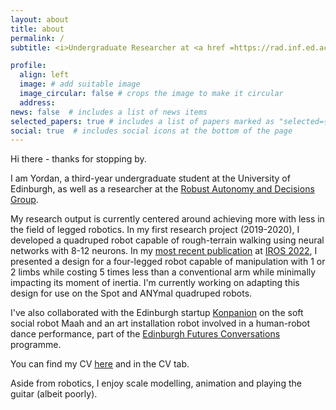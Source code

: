 ```yaml
---
layout: about
title: about
permalink: /
subtitle: <i>Undergraduate Researcher at <a href =https://rad.inf.ed.ac.uk/>Robust Autonomy and Decisions Group</a>, University of Edinburgh </i>

profile:
  align: left
  image: # add suitable image
  image_circular: false # crops the image to make it circular
  address: 
news: false  # includes a list of news items
selected_papers: true # includes a list of papers marked as "selected={true}"
social: true  # includes social icons at the bottom of the page
---
```

Hi there - thanks for stopping by.

I am Yordan, a third-year undergraduate student at the University of Edinburgh, as well as a researcher at the [Robust Autonomy and Decisions Group](https://rad.inf.ed.ac.uk/).

My research output is currently centered around achieving more with less in the field of legged robotics. In my first research project (2019-2020), I developed a quadruped robot capable of rough-terrain walking using neural networks with 8-12 neurons. In my [most recent publication](https://arxiv.org/abs/2207.08765) at [IROS 2022](https://ras.papercept.net/conferences/conferences/IROS22/program/IROS22_ContentListWeb_2.html#mob-4_02), I presented a design for a four-legged robot capable of manipulation with 1 or 2 limbs while costing 5 times less than a conventional arm while minimally impacting its moment of inertia. I'm currently working on adapting this design for use on the Spot and ANYmal quadruped robots.

I've also collaborated with the Edinburgh startup [Konpanion](https://konpanion.com/) on the soft social robot Maah and an art installation robot involved in a human-robot dance performance, part of the [Edinburgh Futures Conversations](https://efi.ed.ac.uk/watch-event-recordings/) programme.

You can find my CV [here](/assets/pdf/CV_Yordan_Tsvetkov.pdf) and in the CV tab.

Aside from robotics, I enjoy scale modelling, animation and playing the guitar (albeit poorly).



